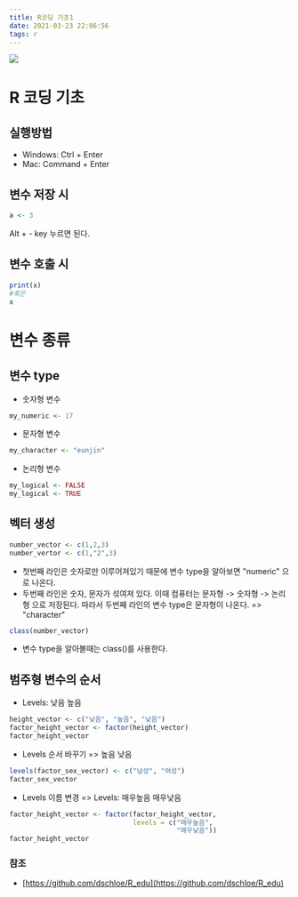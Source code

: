 ```yaml
---
title: R코딩 기초1
date: 2021-03-23 22:06:56
tags: r
---
```

![](/hueman_images/sample.png)

# R 코딩 기초
## 실행방법
- Windows: Ctrl + Enter
- Mac: Command + Enter

## 변수 저장 시 
```r
a <- 3
```
Alt + - key 누르면 된다. 

## 변수 호출 시 
```r
print(x) 
#혹은
x 
```

# 변수 종류
## 변수 type
- 숫자형 변수 
```r 
my_numeric <- 17
```
- 문자형 변수 
```r 
my_character <- "eunjin"
```
- 논리형 변수 
```r 
my_logical <- FALSE 
my_logical <- TRUE 
```
## 벡터 생성
```r 
number_vector <- c(1,2,3)
number_vertor <- c(1,"2",3)
```
- 첫번째 라인은 숫자로만 이루어져있기 때문에 변수 type을 알아보면 "numeric" 으로 나온다. 
- 두번째 라인은 숫자, 문자가 섞여져 있다.
이때 컴퓨터는 문자형 -> 숫자형 -> 논리형 으로 저장된다. 
따라서 두번째 라인의 변수 type은 문자형이 나온다. => "character"

```r 
class(number_vector)
```
- 변수 type을 알아볼때는 class()를 사용한다.

## 범주형 변수의 순서
- Levels: 낮음 높음
```r
height_vector <- c("낮음", "높음", "낮음")
factor_height_vector <- factor(height_vector)
factor_height_vector
```
- Levels 순서 바꾸기 => 높음 낮음
```r
levels(factor_sex_vector) <- c("남성", "여성")
factor_sex_vector
```
- Levels 이름 변경 => Levels: 매우높음 매우낮음
```r
factor_height_vector <- factor(factor_height_vector,
                               levels = c("매우높음",
                                          "매우낮음"))
factor_height_vector
```

### 참조
- [https://github.com/dschloe/R_edu](https://github.com/dschloe/R_edu)